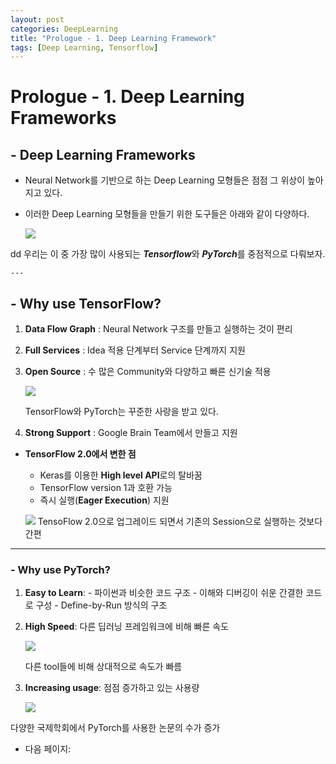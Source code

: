 ```yaml
---
layout: post
categories: DeepLearning
title: "Prologue - 1. Deep Learning Framework"
tags: [Deep Learning, Tensorflow]
---
```


# Prologue - 1. Deep Learning Frameworks

## - Deep Learning Frameworks

- Neural Network를 기반으로 하는 Deep Learning 모형들은 점점 그 위상이 높아지고 있다.
- 이러한 Deep Learning 모형들을 만들기 위한 도구들은 아래와 같이 다양하다.

    <img src="/img/prologue-1-0.png">

dd
우리는 이 중 가장 많이 사용되는 ***Tensorflow***와 ***PyTorch***를 중점적으로 다뤄보자.

    ---

## - Why use TensorFlow?

1. **Data Flow Graph** : Neural Network 구조를 만들고 실행하는 것이 편리 
2. **Full Services** : Idea 적용 단계부터 Service 단계까지 지원
3. **Open Source** : 수 많은 Community와 다양하고 빠른 신기술 적용

    ![](https://github.com/dudrnjs1391/dudrnjs1391.github.io/tree/master/_posts/Prologue%201%20Deep%20Learning%20Frameworks/prologue-1-1.png)

    TensorFlow와 PyTorch는 꾸준한 사랑을 받고 있다.

4. **Strong Support** : Google Brain Team에서 만들고 지원
- **TensorFlow 2.0에서 변한 점**
    - Keras를 이용한 **High level API**로의 탈바꿈
    - TensorFlow version 1과 호환 가능
    - 즉시 실행(**Eager Execution**) 지원
    
    ![](https://github.com/dudrnjs1391/dudrnjs1391.github.io/tree/master/_posts/Prologue%201%20Deep%20Learning%20Frameworks/prologue-1-2.png) TensoFlow 2.0으로 업그레이드 되면서 기존의 Session으로 실행하는 것보다 간편

---

### -  Why use PyTorch?

1. **Easy to Learn**: - 파이썬과 비슷한 코드 구조
                        - 이해와 디버깅이 쉬운 간결한 코드로 구성
                        - Define-by-Run 방식의 구조
2. **High Speed**: 다른 딥러닝 프레임워크에 비해 빠른 속도

    ![](https://github.com/dudrnjs1391/dudrnjs1391.github.io/tree/master/_posts/Prologue%201%20Deep%20Learning%20Frameworks/prologue-1-3.png)

    다른 tool들에 비해 상대적으로 속도가 빠름

3. **Increasing usage**: 점점 증가하고 있는 사용량

    ![](https://github.com/dudrnjs1391/dudrnjs1391.github.io/tree/master/_posts/Prologue%201%20Deep%20Learning%20Frameworks/prologue-1-4.png)

다양한 국제학회에서 PyTorch를 사용한 논문의 수가 증가

- 다음 페이지: